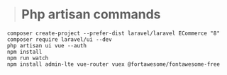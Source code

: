 > # Php artisan commands

```console
 composer create-project --prefer-dist laravel/laravel ECommerce "8"
 composer require laravel/ui --dev
 php artisan ui vue --auth
 npm install
 npm run watch
 npm install admin-lte vue-router vuex @fortawesome/fontawesome-free 
```

> 